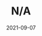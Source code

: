 ---
title: "N/A"
collection: papers
permalink: papers/publication/2020-n-a
date: 2021-09-07
venue: ''
paperurl: ''
citation: ''
---
